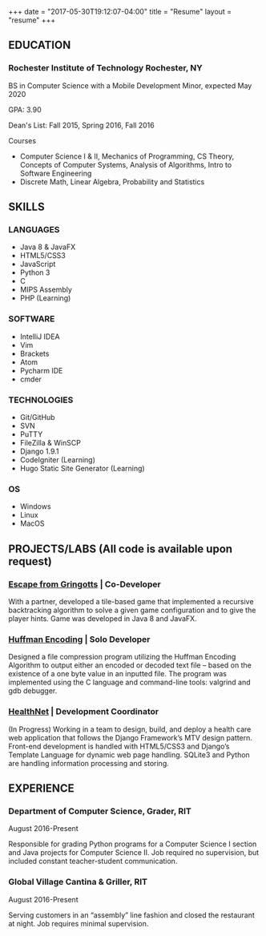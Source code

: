 +++
date = "2017-05-30T19:12:07-04:00"
title = "Resume"
layout = "resume"
+++

## EDUCATION
### Rochester Institute of Technology <span>Rochester, NY</span>

BS in Computer Science with a Mobile Development Minor, expected May 2020

GPA: 3.90

Dean's List: Fall 2015, Spring 2016, Fall 2016

Courses

- Computer Science I & II, Mechanics of Programming, CS Theory, Concepts of Computer Systems,
Analysis of Algorithms, Intro to Software Engineering
- Discrete Math, Linear Algebra, Probability and Statistics

## SKILLS

### LANGUAGES

- Java 8 & JavaFX
- HTML5/CSS3
- JavaScript
- Python 3
- C
- MIPS Assembly
- PHP (Learning)

### SOFTWARE

- IntelliJ IDEA
- Vim
- Brackets
- Atom
- Pycharm IDE
- cmder

### TECHNOLOGIES

- Git/GitHub
- SVN
- PuTTY
- FileZilla & WinSCP
- Django 1.9.1
- CodeIgniter (Learning)
- Hugo Static Site Generator (Learning)

### OS

- Windows
- Linux
- MacOS

## PROJECTS/LABS <span>(All code is available upon request)</span>

### [Escape from Gringotts][1] | <span>Co-Developer</span>
With a partner, developed a tile-based game that implemented a recursive
backtracking algorithm to solve a given game configuration and to give the
player hints. Game was developed in Java 8 and JavaFX.

### [Huffman Encoding][2] | <span>Solo Developer</span>
Designed a file compression program utilizing the Huffman Encoding Algorithm
to output either an encoded or decoded text file – based on the existence of a
one byte value in an inputted file. The program was implemented using the C
language and command-line tools: valgrind and gdb debugger.

### [HealthNet][3] | <span>Development Coordinator</span>
(In Progress) Working in a team to design, build, and deploy a health care web
application that follows the Django Framework’s MTV design pattern. Front-end
development is handled with HTML5/CSS3 and Django’s Template Language for
dynamic web page handling. SQLite3 and Python are handling information
processing and storing.

[comment]: # (List of links to Projects in the project main page)
<!-- TODO: Change Links -->
[1]: http://localhost:1313/portfolio/port-home
[2]: http://localhost:1313/portfolio/port-home
[3]: http://localhost:1313/portfolio/port-home


## EXPERIENCE

### Department of Computer Science, <span>Grader, RIT</span>
<span>August 2016-Present</span>

Responsible for grading Python programs for a Computer Science I section and
Java projects for Computer Science II. Job required no supervision, but
included constant teacher-student communication.

### Global Village Cantina & Griller, <span>RIT</span>
<span>August 2016-Present</span>

Serving customers in an “assembly” line fashion and closed the restaurant at
night. Job requires minimal supervision.
